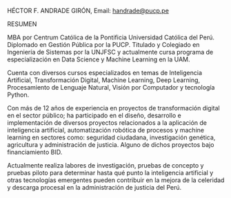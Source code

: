 HÉCTOR F. ANDRADE GIRÓN, Email: handrade@pucp.pe

RESUMEN

MBA por Centrum Católica de la Pontificia Universidad Católica del Perú. Diplomado en Gestión Pública por la PUCP. Titulado y Colegiado en Ingeniería de Sistemas por la UNJFSC y actualmente cursa programa de especialización en Data Science y Machine Learning en la UAM.

Cuenta con diversos cursos especializados en temas de Inteligencia Artificial, Transformación Digital, Machine Learning, Deep Learning, Procesamiento de Lenguaje Natural, Visión por Computador y tecnología Python.

Con más de 12 años de experiencia en proyectos de transformación digital en el sector público; ha participado en el diseño, desarrollo e implementación de diversos proyectos relacionados a la aplicación de inteligencia artificial, automatización robótica de procesos y machine learning en sectores como: seguridad ciudadana, investigación genética, agricultura y administración de justicia. Alguno de dichos proyectos bajo financiamiento BID.

Actualmente realiza labores de investigación, pruebas de concepto y pruebas piloto para determinar hasta qué punto la inteligencia artificial y otras tecnologías emergentes pueden contribuir en la mejora de la celeridad y descarga procesal en la administración de justicia del Perú.

